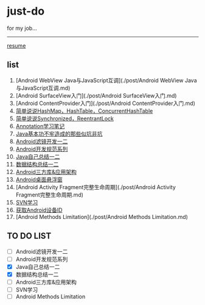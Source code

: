 just-do
=======

for my job...

----
[resume](./resume/resume.md)

## list
1. [Android WebView Java与JavaScript互调](./post/Android WebView Java与JavaScript互调.md)
2. [Android SurfaceView入门](./post/Android SurfaceView入门.md)
3. [Android ContentProvider入门](./post/Android ContentProvider入门.md)
4. [简单说说HashMap，HashTable，ConcurrentHashTable](./post/简单说说HashMap，HashTable，ConcurrentHashTable.md)
5. [简单说说Synchronized，ReentrantLock](./post/简单说说Synchronized，ReentrantLock.md)
6. [Annotation学习笔记](./post/Annotation学习笔记.md)
7. [Java基本功不牢造成的那些似坑非坑](./post/Java基本功不牢造成的那些似坑非坑.md)
8. [Android滤镜开发一二](./post/Android滤镜开发一二.md)
9. [Android开发规范系列](./post/Android开发规范系列.md)
10. [Java自己总结一二](./post/Java自己总结一二.md)
11. [数据结构总结一二](./post/数据结构总结一二.md)
12. [Android三方库&应用架构](./post/Android三方库&应用架构.md)
13. [Android桌面悬浮窗](./post/Android桌面悬浮窗.md)
14. [Android Activity Fragment完整生命周期](./post/Android Activity Fragment完整生命周期.md)
15. [SVN学习](./post/SVN学习.md)
16. [获取Android设备ID](./post/获取Android设备ID.md)
17. [Android Methods Limitation](./post/Android Methods Limitation.md)

## TO DO LIST
- [ ] Android滤镜开发一二
- [ ] Android开发规范系列
- [X] Java自己总结一二
- [X] 数据结构总结一二
- [ ] Android三方库&应用架构
- [ ] SVN学习
- [ ] Android Methods Limitation

